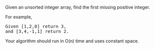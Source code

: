 Given an unsorted integer array, find the first missing positive integer.

For example,
<pre>
Given [1,2,0] return 3,
and [3,4,-1,1] return 2.
</pre>
Your algorithm should run in O(n) time and uses constant space.
